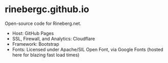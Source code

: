 # rinebergc.github.io
Open-source code for Rineberg.net.

- Host: GitHub Pages
- SSL, Firewall, and Analytics: Cloudflare
- Framework: Bootstrap
- Fonts: Licensed under Apache/SIL Open Font, via Google Fonts (hosted here for blazing fast load times)
